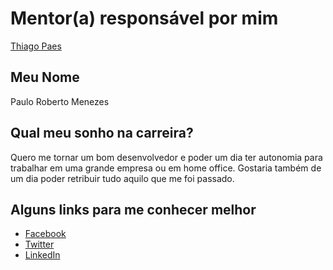# Mentor(a) responsável por mim

[Thiago Paes](/profiles/mentors/profiles/thiago_paes.md)

## Meu Nome

Paulo Roberto Menezes

## Qual meu sonho na carreira?

Quero me tornar um bom desenvolvedor e poder um dia ter autonomia para trabalhar em uma grande empresa ou em home office. Gostaria também de um dia poder retribuir tudo aquilo que me foi passado.

## Alguns links para me conhecer melhor

- [Facebook](https://www.facebook.com/pauloroberto.menezes.5)
- [Twitter](https://twitter.com/paulornmenezes)
- [LinkedIn](https://www.linkedin.com/in/paulo-roberto-nunes-de-menezes-04940538)
